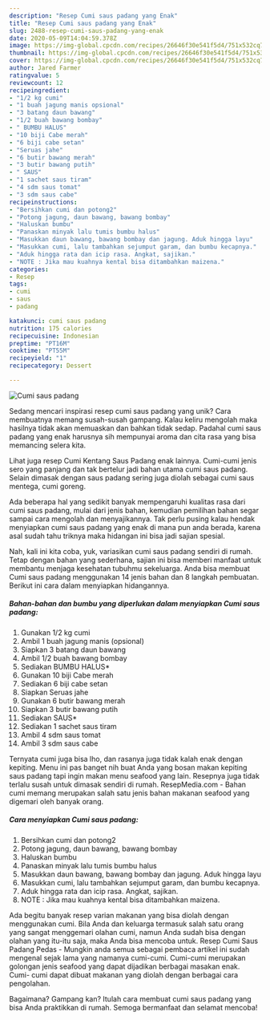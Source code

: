 ```yaml
---
description: "Resep Cumi saus padang yang Enak"
title: "Resep Cumi saus padang yang Enak"
slug: 2488-resep-cumi-saus-padang-yang-enak
date: 2020-05-09T14:04:59.378Z
image: https://img-global.cpcdn.com/recipes/26646f30e541f5d4/751x532cq70/cumi-saus-padang-foto-resep-utama.jpg
thumbnail: https://img-global.cpcdn.com/recipes/26646f30e541f5d4/751x532cq70/cumi-saus-padang-foto-resep-utama.jpg
cover: https://img-global.cpcdn.com/recipes/26646f30e541f5d4/751x532cq70/cumi-saus-padang-foto-resep-utama.jpg
author: Jared Farmer
ratingvalue: 5
reviewcount: 12
recipeingredient:
- "1/2 kg cumi"
- "1 buah jagung manis opsional"
- "3 batang daun bawang"
- "1/2 buah bawang bombay"
- " BUMBU HALUS"
- "10 biji Cabe merah"
- "6 biji cabe setan"
- "Seruas jahe"
- "6 butir bawang merah"
- "3 butir bawang putih"
- " SAUS"
- "1 sachet saus tiram"
- "4 sdm saus tomat"
- "3 sdm saus cabe"
recipeinstructions:
- "Bersihkan cumi dan potong2"
- "Potong jagung, daun bawang, bawang bombay"
- "Haluskan bumbu"
- "Panaskan minyak lalu tumis bumbu halus"
- "Masukkan daun bawang, bawang bombay dan jagung. Aduk hingga layu"
- "Masukkan cumi, lalu tambahkan sejumput garam, dan bumbu kecapnya."
- "Aduk hingga rata dan icip rasa. Angkat, sajikan."
- "NOTE : Jika mau kuahnya kental bisa ditambahkan maizena."
categories:
- Resep
tags:
- cumi
- saus
- padang

katakunci: cumi saus padang 
nutrition: 175 calories
recipecuisine: Indonesian
preptime: "PT16M"
cooktime: "PT55M"
recipeyield: "1"
recipecategory: Dessert

---
```



![Cumi saus padang](https://img-global.cpcdn.com/recipes/26646f30e541f5d4/751x532cq70/cumi-saus-padang-foto-resep-utama.jpg)

Sedang mencari inspirasi resep cumi saus padang yang unik? Cara membuatnya memang susah-susah gampang. Kalau keliru mengolah maka hasilnya tidak akan memuaskan dan bahkan tidak sedap. Padahal cumi saus padang yang enak harusnya sih mempunyai aroma dan cita rasa yang bisa memancing selera kita.

Lihat juga resep Cumi Kentang Saus Padang enak lainnya. Cumi-cumi jenis sero yang panjang dan tak bertelur jadi bahan utama cumi saus padang. Selain dimasak dengan saus padang sering juga diolah sebagai cumi saus mentega, cumi goreng.

Ada beberapa hal yang sedikit banyak mempengaruhi kualitas rasa dari cumi saus padang, mulai dari jenis bahan, kemudian pemilihan bahan segar sampai cara mengolah dan menyajikannya. Tak perlu pusing kalau hendak menyiapkan cumi saus padang yang enak di mana pun anda berada, karena asal sudah tahu triknya maka hidangan ini bisa jadi sajian spesial.


Nah, kali ini kita coba, yuk, variasikan cumi saus padang sendiri di rumah. Tetap dengan bahan yang sederhana, sajian ini bisa memberi manfaat untuk membantu menjaga kesehatan tubuhmu sekeluarga. Anda bisa membuat Cumi saus padang menggunakan 14 jenis bahan dan 8 langkah pembuatan. Berikut ini cara dalam menyiapkan hidangannya.

<!--inarticleads1-->

##### Bahan-bahan dan bumbu yang diperlukan dalam menyiapkan Cumi saus padang:

1. Gunakan 1/2 kg cumi
1. Ambil 1 buah jagung manis (opsional)
1. Siapkan 3 batang daun bawang
1. Ambil 1/2 buah bawang bombay
1. Sediakan  BUMBU HALUS*
1. Gunakan 10 biji Cabe merah
1. Sediakan 6 biji cabe setan
1. Siapkan Seruas jahe
1. Gunakan 6 butir bawang merah
1. Siapkan 3 butir bawang putih
1. Sediakan  SAUS*
1. Sediakan 1 sachet saus tiram
1. Ambil 4 sdm saus tomat
1. Ambil 3 sdm saus cabe


Ternyata cumi juga bisa lho, dan rasanya juga tidak kalah enak dengan kepiting. Menu ini pas banget nih buat Anda yang bosan makan kepiting saus padang tapi ingin makan menu seafood yang lain. Resepnya juga tidak terlalu susah untuk dimasak sendiri di rumah. ResepMedia.com - Bahan cumi memang merupakan salah satu jenis bahan makanan seafood yang digemari oleh banyak orang. 

<!--inarticleads2-->

##### Cara menyiapkan Cumi saus padang:

1. Bersihkan cumi dan potong2
1. Potong jagung, daun bawang, bawang bombay
1. Haluskan bumbu
1. Panaskan minyak lalu tumis bumbu halus
1. Masukkan daun bawang, bawang bombay dan jagung. Aduk hingga layu
1. Masukkan cumi, lalu tambahkan sejumput garam, dan bumbu kecapnya.
1. Aduk hingga rata dan icip rasa. Angkat, sajikan.
1. NOTE : Jika mau kuahnya kental bisa ditambahkan maizena.


Ada begitu banyak resep varian makanan yang bisa diolah dengan menggunakan cumi. Bila Anda dan keluarga termasuk salah satu orang yang sangat menggemari olahan cumi, namun Anda sudah bisa dengan olahan yang itu-itu saja, maka Anda bisa mencoba untuk. Resep Cumi Saus Padang Pedas - Mungkin anda semua sebagai pembaca artikel ini sudah mengenal sejak lama yang namanya cumi-cumi. Cumi-cumi merupakan golongan jenis seafood yang dapat dijadikan berbagai masakan enak. Cumi- cumi dapat dibuat makanan yang diolah dengan berbagai cara pengolahan. 

Bagaimana? Gampang kan? Itulah cara membuat cumi saus padang yang bisa Anda praktikkan di rumah. Semoga bermanfaat dan selamat mencoba!
